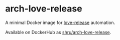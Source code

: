 # arch-love-release

A minimal Docker image for [love-release](https://github.com/MisterDA/love-release) automation.

Available on DockerHub as [shru/arch-love-release](https://hub.docker.com/r/shru/arch-love-release/).
